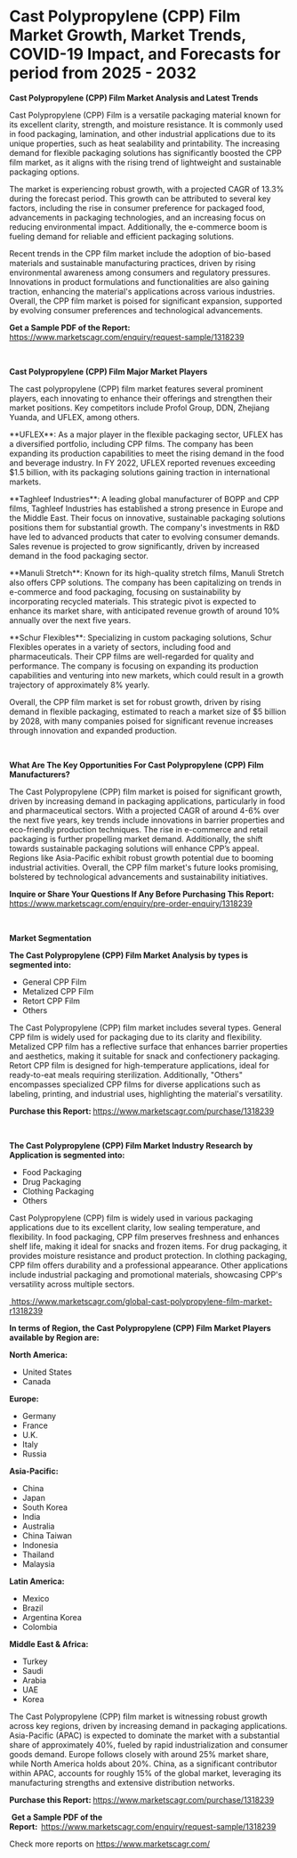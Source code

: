 <p><h1>Cast Polypropylene (CPP) Film Market Growth, Market Trends, COVID-19 Impact, and Forecasts for period from 2025 - 2032</h1></p><p><strong>Cast Polypropylene (CPP) Film Market Analysis and Latest Trends</strong></p>
<p><p>Cast Polypropylene (CPP) Film is a versatile packaging material known for its excellent clarity, strength, and moisture resistance. It is commonly used in food packaging, lamination, and other industrial applications due to its unique properties, such as heat sealability and printability. The increasing demand for flexible packaging solutions has significantly boosted the CPP film market, as it aligns with the rising trend of lightweight and sustainable packaging options.</p><p>The market is experiencing robust growth, with a projected CAGR of 13.3% during the forecast period. This growth can be attributed to several key factors, including the rise in consumer preference for packaged food, advancements in packaging technologies, and an increasing focus on reducing environmental impact. Additionally, the e-commerce boom is fueling demand for reliable and efficient packaging solutions.</p><p>Recent trends in the CPP film market include the adoption of bio-based materials and sustainable manufacturing practices, driven by rising environmental awareness among consumers and regulatory pressures. Innovations in product formulations and functionalities are also gaining traction, enhancing the material's applications across various industries. Overall, the CPP film market is poised for significant expansion, supported by evolving consumer preferences and technological advancements.</p></p>
<p><strong>Get a Sample PDF of the Report:&nbsp;</strong> <a href="https://www.marketscagr.com/enquiry/request-sample/1318239?utm_campaign=2482&utm_medium=2&utm_source=Github&utm_content=ia&utm_term=04042025&utm_id=cast-polypropylene-cpp-film">https://www.marketscagr.com/enquiry/request-sample/1318239</a></p>
<p>&nbsp;</p>
<p><strong>Cast Polypropylene (CPP) Film Major Market Players</strong></p>
<p><p>The cast polypropylene (CPP) film market features several prominent players, each innovating to enhance their offerings and strengthen their market positions. Key competitors include Profol Group, DDN, Zhejiang Yuanda, and UFLEX, among others.</p><p>**UFLEX**: As a major player in the flexible packaging sector, UFLEX has a diversified portfolio, including CPP films. The company has been expanding its production capabilities to meet the rising demand in the food and beverage industry. In FY 2022, UFLEX reported revenues exceeding $1.5 billion, with its packaging solutions gaining traction in international markets.</p><p>**Taghleef Industries**: A leading global manufacturer of BOPP and CPP films, Taghleef Industries has established a strong presence in Europe and the Middle East. Their focus on innovative, sustainable packaging solutions positions them for substantial growth. The company's investments in R&D have led to advanced products that cater to evolving consumer demands. Sales revenue is projected to grow significantly, driven by increased demand in the food packaging sector.</p><p>**Manuli Stretch**: Known for its high-quality stretch films, Manuli Stretch also offers CPP solutions. The company has been capitalizing on trends in e-commerce and food packaging, focusing on sustainability by incorporating recycled materials. This strategic pivot is expected to enhance its market share, with anticipated revenue growth of around 10% annually over the next five years.</p><p>**Schur Flexibles**: Specializing in custom packaging solutions, Schur Flexibles operates in a variety of sectors, including food and pharmaceuticals. Their CPP films are well-regarded for quality and performance. The company is focusing on expanding its production capabilities and venturing into new markets, which could result in a growth trajectory of approximately 8% yearly.</p><p>Overall, the CPP film market is set for robust growth, driven by rising demand in flexible packaging, estimated to reach a market size of $5 billion by 2028, with many companies poised for significant revenue increases through innovation and expanded production.</p></p>
<p>&nbsp;</p>
<p><strong>What Are The Key Opportunities For Cast Polypropylene (CPP) Film Manufacturers?</strong></p>
<p><p>The Cast Polypropylene (CPP) film market is poised for significant growth, driven by increasing demand in packaging applications, particularly in food and pharmaceutical sectors. With a projected CAGR of around 4-6% over the next five years, key trends include innovations in barrier properties and eco-friendly production techniques. The rise in e-commerce and retail packaging is further propelling market demand. Additionally, the shift towards sustainable packaging solutions will enhance CPP’s appeal. Regions like Asia-Pacific exhibit robust growth potential due to booming industrial activities. Overall, the CPP film market's future looks promising, bolstered by technological advancements and sustainability initiatives.</p></p>
<p><strong>Inquire or Share Your Questions If Any Before Purchasing This Report:</strong> <a href="https://www.marketscagr.com/enquiry/pre-order-enquiry/1318239?utm_campaign=2482&utm_medium=2&utm_source=Github&utm_content=ia&utm_term=04042025&utm_id=cast-polypropylene-cpp-film">https://www.marketscagr.com/enquiry/pre-order-enquiry/1318239</a></p>
<p>&nbsp;</p>
<p><strong>Market Segmentation</strong></p>
<p><strong>The Cast Polypropylene (CPP) Film Market Analysis by types is segmented into:</strong></p>
<p><ul><li>General CPP Film</li><li>Metalized CPP Film</li><li>Retort CPP Film</li><li>Others</li></ul></p>
<p><p>The Cast Polypropylene (CPP) film market includes several types. General CPP film is widely used for packaging due to its clarity and flexibility. Metalized CPP film has a reflective surface that enhances barrier properties and aesthetics, making it suitable for snack and confectionery packaging. Retort CPP film is designed for high-temperature applications, ideal for ready-to-eat meals requiring sterilization. Additionally, "Others" encompasses specialized CPP films for diverse applications such as labeling, printing, and industrial uses, highlighting the material's versatility.</p></p>
<p><strong>Purchase this Report:&nbsp;</strong><a href="https://www.marketscagr.com/purchase/1318239?utm_campaign=2482&utm_medium=2&utm_source=Github&utm_content=ia&utm_term=04042025&utm_id=cast-polypropylene-cpp-film">https://www.marketscagr.com/purchase/1318239</a></p>
<p>&nbsp;</p>
<p><strong>The Cast Polypropylene (CPP) Film Market Industry Research by Application is segmented into:</strong></p>
<p><ul><li>Food Packaging</li><li>Drug Packaging</li><li>Clothing Packaging</li><li>Others</li></ul></p>
<p><p>Cast Polypropylene (CPP) film is widely used in various packaging applications due to its excellent clarity, low sealing temperature, and flexibility. In food packaging, CPP film preserves freshness and enhances shelf life, making it ideal for snacks and frozen items. For drug packaging, it provides moisture resistance and product protection. In clothing packaging, CPP film offers durability and a professional appearance. Other applications include industrial packaging and promotional materials, showcasing CPP's versatility across multiple sectors.</p></p>
<p><a href="https://www.marketscagr.com/global-cast-polypropylene-film-market-r1318239?utm_campaign=2482&utm_medium=2&utm_source=Github&utm_content=ia&utm_term=04042025&utm_id=cast-polypropylene-cpp-film">&nbsp;https://www.marketscagr.com/global-cast-polypropylene-film-market-r1318239</a></p>
<p><strong>In terms of Region, the Cast Polypropylene (CPP) Film Market Players available by Region are:</strong></p>
<p>
    <p> <strong> North America: </strong>
        <ul>
            <li>United States</li>
            <li>Canada</li>
        </ul>
        </p> 
    <p> <strong> Europe: </strong>
        <ul>
            <li>Germany</li>
            <li>France</li>
            <li>U.K.</li>
            <li>Italy</li>
            <li>Russia</li>
        </ul>
        </p> 
    <p> <strong> Asia-Pacific: </strong>
        <ul>
            <li>China</li>
            <li>Japan</li>
            <li>South Korea</li>
            <li>India</li>
            <li>Australia</li>
            <li>China Taiwan</li>
            <li>Indonesia</li>
            <li>Thailand</li>
            <li>Malaysia</li>
        </ul>
        </p> 
    <p> <strong> Latin America: </strong>
        <ul>
            <li>Mexico</li>
            <li>Brazil</li>
            <li>Argentina Korea</li>
            <li>Colombia</li>
        </ul>
        </p> 
    <p> <strong> Middle East & Africa: </strong>
        <ul>
            <li>Turkey</li>
            <li>Saudi</li>
            <li>Arabia</li>
            <li>UAE</li>
            <li>Korea</li>
        </ul>
    </p>
    </p>
<p><p>The Cast Polypropylene (CPP) film market is witnessing robust growth across key regions, driven by increasing demand in packaging applications. Asia-Pacific (APAC) is expected to dominate the market with a substantial share of approximately 40%, fueled by rapid industrialization and consumer goods demand. Europe follows closely with around 25% market share, while North America holds about 20%. China, as a significant contributor within APAC, accounts for roughly 15% of the global market, leveraging its manufacturing strengths and extensive distribution networks.</p></p>
<p><strong>Purchase this Report: </strong><a href="https://www.marketscagr.com/purchase/1318239?utm_campaign=2482&utm_medium=2&utm_source=Github&utm_content=ia&utm_term=04042025&utm_id=cast-polypropylene-cpp-film">https://www.marketscagr.com/purchase/1318239</a></p>
<p>&nbsp;<strong>Get a Sample PDF of the Report:&nbsp;&nbsp;</strong><a href="https://www.marketscagr.com/enquiry/request-sample/1318239?utm_campaign=2482&utm_medium=2&utm_source=Github&utm_content=ia&utm_term=04042025&utm_id=cast-polypropylene-cpp-film">https://www.marketscagr.com/enquiry/request-sample/1318239</a></p>
<p><strong></strong></p>
<p>Check more reports on <a href="https://www.marketscagr.com/?utm_campaign=2482&utm_medium=2&utm_source=Github&utm_content=ia&utm_term=04042025&utm_id=cast-polypropylene-cpp-film">https://www.marketscagr.com/</a></p>